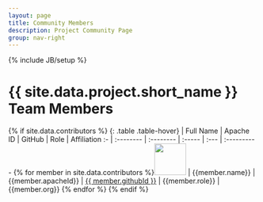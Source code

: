 ```yaml
---
layout: page
title: Community Members
description: Project Community Page
group: nav-right
---
```

<!--
{% comment %}
Licensed to the Apache Software Foundation (ASF) under one or more
contributor license agreements.  See the NOTICE file distributed with
this work for additional information regarding copyright ownership.
The ASF licenses this file to you under the Apache License, Version 2.0
(the "License"); you may not use this file except in compliance with
the License.  You may obtain a copy of the License at

http://www.apache.org/licenses/LICENSE-2.0

Unless required by applicable law or agreed to in writing, software
distributed under the License is distributed on an "AS IS" BASIS,
WITHOUT WARRANTIES OR CONDITIONS OF ANY KIND, either express or implied.
See the License for the specific language governing permissions and
limitations under the License.
{% endcomment %}
-->

{% include JB/setup %}

# {{ site.data.project.short_name }} Team Members

{% if site.data.contributors %}
{: .table .table-hover}
   | Full Name | Apache ID | GitHub | Role | Affiliation
:- | :-------- | :-------- | :----- | :--- | :----------
{% for member in site.data.contributors %}<a href="http://github.com/{{ member.githubId }}"><img width="64" src="{% unless c.avatar %}http://github.com/{{ member.githubId }}.png{% else %}{{ member.avatar }}{% endunless %}"></a> | {{member.name}} | {{member.apacheId}} | <a href="http://github.com/{{ member.githubId }}">{{ member.githubId }}</a> | {{member.role}} | {{member.org}}
{% endfor %}
{% endif %}

